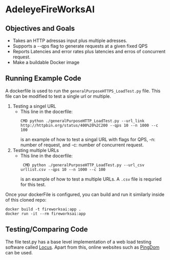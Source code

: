 # AdeleyeFireWorksAI

## Objectives and Goals
- Takes an HTTP adressas input plus multiple adresses. 
- Supports a --qps flag to generate requests at a given fixed QPS
- Reports Latencies and error rates plus latencies and erros of concurrent request.
- Make a buildable Docker image

## Running Example Code
A dockerfile is used to run the  `generalPurposeHTTPS_LoadTest.py` file. This file can be modified to test a single url or multiple. 
1. Testing a singel URL
   -   This line in the docerfile:
       ```
       CMD python ./generalPurposeHTTP_LoadTest.py --url_link http://httpbin.org/status/400%20%2C200 --qps 10 --n 1000 --c 100
       ```
       is an example of how to test a singal URL with flags for QPS, -n: number of request, and -c: number of concurrent request. 
2. Testing multiple URLs
   -   This line in the docerfile:
       ```
        CMD python ./generalPurposeHTTP_LoadTest.py --url_csv urllist.csv --qps 10 --n 1000 --c 100
       ```
       is an example of how to test a multiple URLs. A `.csv` file is requried for this test.

Once your dockerFile is configured, you can build and run it similarly inside of this cloned repo:
```
docker build -t fireworksai:app .
docker run -it --rm fireworksai:app
```
  
## Testing/Comparing Code
The file test.py has a base level implementation of a web load testing software called [Locus](https://docs.locust.io/en/latest/what-is-locust.html).
Apart from this, online websites such as [PingDom](https://tools.pingdom.com/#63f2809af8000000) can be used. 








